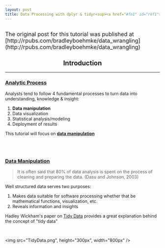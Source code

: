 ```yaml
---
layout: post
title: Data Processing with dplyr & tidyr<sup><a href="#fn1" id="ref1">1</a></sup>
---
```


<style>
div {
    text-align: justify;
    text-justify: inter-word;
}
</style>

<br>
<font size="4">The original post for this tutorial was published at [http://rpubs.com/bradleyboehmke/data_wrangling](http://rpubs.com/bradleyboehmke/data_wrangling)
</font>
<br>

## <center>Introduction</center>
---

### <u>Analytic Process</u>
Analysts tend to follow 4 fundamental processes to turn data into understanding, knowledge & insight:

1. **Data manipulation**
2. Data visualization
3. Statistical analysis/modeling
4. Deployment of results

This tutorial will focus on **<u>data manipulation</u>**

<br><br>

### <u>Data Manipulation</u>

> It is often said that 80% of data analysis is spent on the process of cleaning and preparing the data. (Dasu and Johnson, 2003)

Well structured data serves two purposes:

1. Makes data suitable for software processing whether that be mathematical functions, visualization, etc.
2. Reveals information and insights

Hadley Wickham's paper on [Tidy Data](http://vita.had.co.nz/papers/tidy-data.html) provides a great explanation behind the concept of "tidy data"

<br>

<img src="TidyData.png", height="300px", width="800px" />

<br>
<br>



